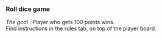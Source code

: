 ### Roll dice game

*The goal* : Player who gets 100 points wins.  
Find instructions in the rules tab, on top of the player board.
